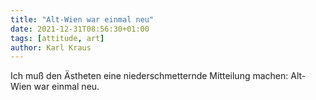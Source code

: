 ```yaml
---
title: "Alt-Wien war einmal neu"
date: 2021-12-31T08:56:30+01:00
tags: [attitude, art]
author: Karl Kraus
---
```


Ich muß den Ästheten eine niederschmetternde Mitteilung machen: Alt-Wien war einmal neu.
